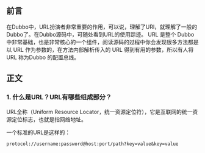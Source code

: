 ## 前言

在Dubbo中，URL扮演者非常重要的作用，可以说，理解了URl，就理解了一般的Dubbo了。在Dubbo源码中，可随处看到URL的使用踪迹。
URL 是整个 Dubbo 中非常基础，也是非常核心的一个组件，阅读源码的过程中你会发现很多方法都是以 URL 作为参数的，在方法内部解析传入的 URL 得到有用的参数，所以有人将 URL 称为Dubbo 的配置总线。

## 正文

### 1. 什么是URL？URL有哪些组成部分？

URL全称（Uniform Resource Locator，统一资源定位符），它是互联网的统一资源定位标志，也就是指网络地址。

一个标准的URL是这样的：

```
protocol://username:password@host:port/path?key=value&key=value
```
